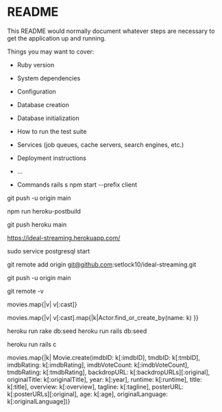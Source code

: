 # README

This README would normally document whatever steps are necessary to get the
application up and running.

Things you may want to cover:

* Ruby version

* System dependencies

* Configuration

* Database creation

* Database initialization

* How to run the test suite

* Services (job queues, cache servers, search engines, etc.)

* Deployment instructions

* ...

* Commands
rails s
npm start --prefix client

git push -u origin main

npm run heroku-postbuild

git push heroku main  

https://ideal-streaming.herokuapp.com/


sudo service postgresql start

git remote add origin git@github.com:setlock10/ideal-streaming.git

git push -u origin main

git remote -v


movies.map{|v| v[:cast]}


movies.map{|v| v[:cast].map{|k|Actor.find_or_create_by(name: k) }}

heroku run rake db:seed
heroku run rails db:seed

heroku run rails c

movies.map{|k| Movie.create(imdbID: k[:imdbID], tmdbID: k[:tmbID], imdbRating: k[:imdbRating], imdbVoteCount: k[:imdbVoteCount], tmdbRating: k[:tmdbRating], backdropURL: k[:backdropURLs][:original], originalTitle: k[:originalTitle], year: k[:year], runtime: k[:runtime], title: k[:title], overview: k[:overview], tagline: k[:tagline], posterURL: k[:posterURLs][:original], age: k[:age], originalLanguage: k[:originalLanguage])}